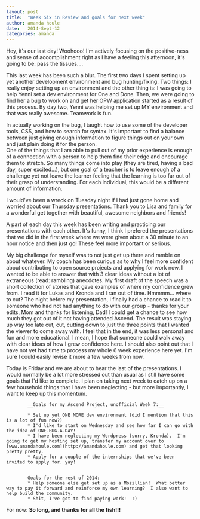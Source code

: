 ```yaml
---
layout: post
title:  "Week Six in Review and goals for next week"
author: amanda houle
date:   2014-Sept-12
categories: amanda
---
```


Hey, it's our last day!  Woohooo!  I'm actively focusing on the positive-ness and sense of accomplishment right as I have a feeling this afternoon, it's going to be:  pass the tissues....

This last week has been such a blur.  The first two days I spent setting up yet another development environment and bug hunting/fixing.  Two things:  I really enjoy setting up an environment and the other thing is:
I was going to help Yenni set a dev environment for One and Done.  Then, we were going to find her a bug to work on and get her OPW application started as a result of this process.
By day two, Yenni was helping me set up MY environment and that was really awesome.  Teamwork is fun.

In actually working on the bug, I taught how to use some of the developer tools, CSS, and how to search for syntax.  It's important to find a balance between just giving enough information to figure things out on your own and just plain doing it for the person.  
One of the things that I am able to pull out of my prior experience is enough of a connection with a person to help them find their edge and encourage them to stretch.  So many things come into play (they are tired, having a bad day, super excited...), but one goal of a teacher is to leave enough of a challenge yet not leave the learner feeling that the learning is too far out of their grasp of understanding.  For each individual, this would be a different amount of information.

I would've been a wreck on Tuesday night if I had just gone home and worried about our Thursday presentations.  Thank you to Lisa and family for a wonderful get together with beautiful, awesome neighbors and friends!

A part of each day this week has been writing and practicing our presentations with each other.  It's funny, I think I prefered the presentations that we did in the first week where we were given about a 30 minute to an hour notice and then just go!  These feel more important or serious.

My big challenge for myself was to not just get up there and ramble on about whatever.  My coach has been curious as to why I feel more confident about contributing to open source projects and applying for work now.  I wanted to be able to answer that with 3 clear ideas without a lot of extraneous (read: rambling) anecdotes.
My first draft of the speech was a short collection of stories that gave examples of where my confidence grew from.  I read it for Lukas and Kronda and I ran out of time.  Hmmmm... where to cut?
The night before my presentation, I finally had a chance to read it to someone who had not had anything to do with our group - thanks for your edits, Mom and thanks for listening, Dad!  I could get a chance to see how much they got out of it not having attended Ascend.
The result was staying up way too late cut, cut, cutting down to just the three points that I wanted the viewer to come away with.  I feel that in the end, it was less personal and fun and more educational.  I mean, I hope that someone could walk away with clear ideas of how I grew confidence here.
I should also point out that I have not yet had time to process my whole 6 week experience here yet.  I'm sure I could easily revise it more a few weeks from now.

Today is Friday and we are about to hear the last of the presentations.  I would normally be a lot more stressed out than usual as I still have some goals that I'd like to complete.  I plan on taking next week to catch up on a few household things that I have been neglecting - but more importantly, I want to keep up this momentum.

			__Goals for my Ascend Project, unofficial Week 7:__

			* Set up yet ONE MORE dev environment (did I mention that this is a lot of fun now?)
			* I'd like to start on Wednesday and see how far I can go with the idea of ONE-BUG-A-DAY!
			* I have been neglecting my Wordpress (sorry, Kronda).  I'm going to get my hosting set up, transfer my account over to [www.amandahoule.com](http://amandahoule.com) and get that looking pretty pretty.
			* Apply for a couple of the internships that we've been invited to apply for. yay!


			Goals for the rest of 2014:
			* Help someone else get set up as a Mozillian!  What better way to pay it forward and reinforce my own learning?  I also want to help build the community. 
			* Shit, I've got to find paying work!  :)

For now:  __So long, and thanks for all the fish!!!__


